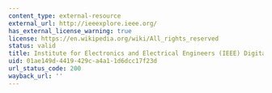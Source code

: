 ```yaml
---
content_type: external-resource
external_url: http://ieeexplore.ieee.org/
has_external_license_warning: true
license: https://en.wikipedia.org/wiki/All_rights_reserved
status: valid
title: Institute for Electronics and Electrical Engineers (IEEE) Digital Library
uid: 01ae149d-4419-429c-a4a1-1d6dcc17f23d
url_status_code: 200
wayback_url: ''
---
```


